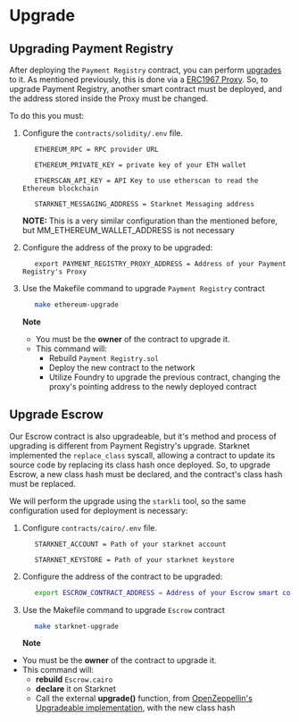 # Upgrade

## Upgrading Payment Registry

After deploying the `Payment Registry` contract, you can perform [upgrades](https://docs.openzeppelin.com/contracts/4.x/api/proxy#UUPSUpgradeable) to it. As 
mentioned previously, this is done via a [ERC1967 Proxy](https://docs.openzeppelin.com/contracts/4.x/api/proxy#ERC1967Proxy). So, to upgrade 
Payment Registry, another smart contract must be deployed, and the address stored inside 
the Proxy must be changed.

To do this you must:

1. Configure the `contracts/solidity/.env` file.

   ```env
      ETHEREUM_RPC = RPC provider URL

      ETHEREUM_PRIVATE_KEY = private key of your ETH wallet

      ETHERSCAN_API_KEY = API Key to use etherscan to read the Ethereum blockchain

      STARKNET_MESSAGING_ADDRESS = Starknet Messaging address
   ```

   **NOTE:** This is a very similar configuration than the mentioned before, but 
MM_ETHEREUM_WALLET_ADDRESS is not necessary

2. Configure the address of the proxy to be upgraded:

   ```b
      export PAYMENT_REGISTRY_PROXY_ADDRESS = Address of your Payment Registry's Proxy
   ```

3. Use the Makefile command to upgrade `Payment Registry` contract

   ```bash
      make ethereum-upgrade
   ```

   **Note**
   - You must be the **owner** of the contract to upgrade it.
   - This command will:
      - Rebuild `Payment Registry.sol`
      - Deploy the new contract to the network
      - Utilize Foundry to upgrade the previous contract, changing the proxy's pointing 
     address to the newly deployed contract

## Upgrade Escrow

Our Escrow contract is also upgradeable, but it's method and process of upgrading is 
different from Payment Registry's upgrade. Starknet implemented the `replace_class` syscall, 
allowing a contract to update its source code by replacing its class hash once deployed. 
So, to upgrade Escrow, a new class hash must be declared, and the contract's class 
hash must be replaced.

We will perform the upgrade using the `starkli` tool, so the same configuration used 
for deployment is necessary:

1. Configure `contracts/cairo/.env` file.

   ```env
      STARKNET_ACCOUNT = Path of your starknet account

      STARKNET_KEYSTORE = Path of your starknet keystore
   ```

2. Configure the address of the contract to be upgraded:

   ```bash
      export ESCROW_CONTRACT_ADDRESS = Address of your Escrow smart contract
   ```

3. Use the Makefile command to upgrade `Escrow` contract

   ```bash
      make starknet-upgrade
   ```

   **Note**

- You must be the **owner** of the contract to upgrade it.
- This command will:
  - **rebuild** `Escrow.cairo`
  - **declare** it on Starknet
  - Call the external **upgrade()** function, 
  from [OpenZeppellin's Upgradeable implementation](https://github.com/OpenZeppelin/cairo-contracts/blob/release-v0.8.0/src/upgrades/upgradeable.cairo), with the new class hash

